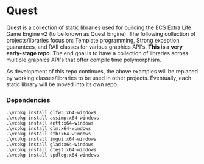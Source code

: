 # Quest
Quest is a collection of static libraries used for building the ECS Extra Life Game Engine v2 (to be known as Quest Engine). The following collection of projects/libraries focus on: Template programming, Strong exception guarantees, and RAII classes for various graphics API's. **This is a very early-stage repo**. The end goal is to have a collection of libraries across multiple graphics API's that offer compile time polymorphism.

As development of this repo continues, the above examples will be replaced by working classes/libraries to be used in other projects.  Eventually, each static library will be moved into its own repo.

### Dependencies
```
.\vcpkg install glfw3:x64-windows
.\vcpkg install assimp:x64-windows
.\vcpkg install entt:x64-windows
.\vcpkg install glm:x64-windows
.\vcpkg install stb:x64-windows
.\vcpkg install imgui:x64-windows
.\vcpkg install glad:x64-windows
.\vcpkg install gtest:x64-windows
.\vcpkg install spdlog:x64-windows
```
